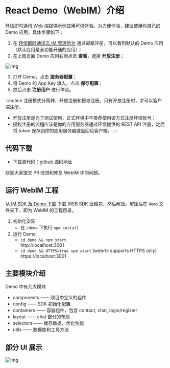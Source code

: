 # React Demo（WebIM）介绍

<Toc />

环信即时通讯 Web 端提供示例应用可供体验。为方便体验，建议使用你自己的 Demo 应用，具体步骤如下：

1. 在 [环信即时通讯云 IM 管理后台](https://console.easemob.com/user/login) 通过邮箱注册，可以看到默认的 Demo 应用（默认应用是全功能开通的应用）；
2. 在上图页面 Demo 应用右侧点击 **查看**，选择 **开放注册**；

![img](@static/images/web/3.png)

3. 打开 Demo，点击 **服务器配置**；
4. 将 Demo 的 App Key 填入，点击 **保存配置**；
5. 然后点击 **注册用户** 进行体验。

:::notice
注册模式分两种，开放注册和授权注册。只有开放注册时，才可以客户端注册。
- 开放注册是为了测试使用，正式环境中不推荐使用该方式注册环信账号；
- 授权注册的流程应该是你的应用服务器通过环信提供的 REST API 注册，之后将 token 保存到你的应用服务器或返回给客户端。
:::

## 代码下载

- 下载源代码：[github 源码地址](https://github.com/easemob/webim)

欢迎大家提交 PR 改进和修复 WebIM 中的问题。

## 运行 WebIM 工程

从 [IM SDK 及 Demo 下载](https://www.easemob.com/download/im) 下载 WEB SDK 压缩包，然后解压。解压后在 `demo` 文件夹下，即为 WebIM 的工程目录。

1. 初始化安装
    - 在 `/demo` 下执行 `npm install`
2. 运行 Demo
    - `cd demo && npm start`  
   http://localhost:3001
    - `cd demo && HTTPS=true npm start` (webrtc supports HTTPS only)  
   https://localhost:3001

## 主要模块介绍

Demo 中有几大模块

- components —— 项目中定义的组件
- config —— SDK 初始化配置
- containers —— 容器组件，包含 contact, chat, login/register
- layout —— chat 部分的布局
- selectors —— 缓存数据，优化性能
- utils —— 数据库和工具方法

## 部分 UI 展示

![img](@static/images/web/react_demo.png)